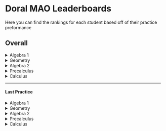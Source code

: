 
# Doral MAO Leaderboards
Here you can find the rankings for each student based off of their practice preformance

## Overall
<details>
<summary> Algebra 1 </summary>
</details><details>
<summary> Geometry </summary>
</details><details>
<summary> Algebra 2 </summary>
</details><details>
<summary> Precalculus </summary>
</details> <details>
<summary> Calculus </summary>
</details>

____________________________________________________________________

#### Last Practice
<details>
<summary> Algebra 1 </summary>

<b>1 -</b> Glenn Garcia: -5

<b>2 -</b> Ms Fragoso: -9
</details><details>
<summary> Geometry </summary>

<b>1 -</b> Greg Heffly: 0

<b>2 -</b> D D: -1111
</details><details>
<summary> Algebra 2 </summary>
</details><details>
<summary> Precalculus </summary>
</details> <details>
<summary> Calculus </summary>

<b>1 -</b> Best Guy: 150

<b>2 -</b> Pretty Good: 125

<b>2 -</b> Also Good: 125

<b>3 -</b> Daniel Roadillam-fluxcapacitor: 110

<b>4 -</b> I Sux: 60
</details>

